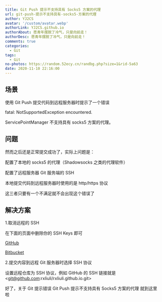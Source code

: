 ```yaml
---
title: Git Push 提示不支持具有 Socks5 方案的代理
url: git-push-提示不支持具有-socks5-方案的代理
author: YJ2CS
avatar: '/custom/avatar.webp'
authorLink: YJ2CS.github.io
authorAbout: 愿青年摆脱了冷气，只是向前走！
authorDesc: 愿青年摆脱了冷气，只是向前走！
comments: true
categories:
  - Git
tags:
  - Git
no-photos: https://random.52ecy.cn/randbg.php?size=1&rid-5a63
date: 2020-11-10 22:16:00
---
```



## 场景
使用 Git Push 提交代码到远程服务器时提示了一个错误

fatal: NotSupportedException encountered.

   ServicePointManager 不支持具有 socks5 方案的代理。
   
## 问题

然而之后还是正常提交成功了，实际上问题是：

配置了本地的 socks5 的代理（Shadowsocks 之类的代理软件）

配置了远程服务器 Git 服务端的 SSH

本地提交代码到远程服务器时使用的是 http/https 协议

这三者只要有一个不满足就不会出现这个错误了

## 解决方案

1.取消远程的 SSH

在下面的页面中删除你的 SSH Keys 即可

[GitHub](https://github.com/settings/keys)

[Bitbucket](https://bitbucket.org/account/user/your_username/ssh-keys/)

2.提交内容到远程 Git 服务器时选择 SSH 协议

设置远程仓库为 SSH 协议，例如 GitHub 的 SSH 链接就是 <git@github.com:rxliuli/rxliuli.github.io.git>

好了，关于 Git 提示错误 Git Push 提示不支持具有 Socks5 方案的代理 就到这里啦